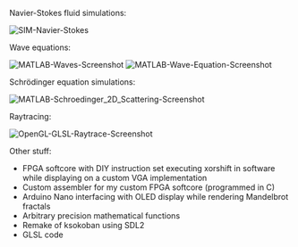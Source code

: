 Navier-Stokes fluid simulations:

![SIM-Navier-Stokes](https://user-images.githubusercontent.com/21305739/127682338-6512d21f-550f-4d7e-b0ad-368446e75e59.gif)

Wave equations:

![MATLAB-Waves-Screenshot](https://user-images.githubusercontent.com/21305739/127682370-0f6a92ae-af3f-4e23-b02b-2c2283311e89.png)
![MATLAB-Wave-Equation-Screenshot](https://user-images.githubusercontent.com/21305739/127682376-2b26455b-353a-4634-b6ba-2979b59ee078.png)

Schrödinger equation simulations:

![MATLAB-Schroedinger_2D_Scattering-Screenshot](https://user-images.githubusercontent.com/21305739/127682150-7a0295fb-0373-46bc-8d8c-080128f1b734.gif)

Raytracing:

![OpenGL-GLSL-Raytrace-Screenshot](https://user-images.githubusercontent.com/21305739/127682506-5eb91c12-4626-4396-98be-f715abbd3fe4.gif)

Other stuff:
- FPGA softcore with DIY instruction set executing xorshift in software while displaying on a custom VGA implementation
- Custom assembler for my custom FPGA softcore (programmed in C)
- Arduino Nano interfacing with OLED display while rendering Mandelbrot fractals
- Arbitrary precision mathematical functions
- Remake of ksokoban using SDL2
- GLSL code
